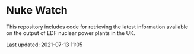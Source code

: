 # Nuke Watch

This repository includes code for retrieving the latest information available on the output of EDF nuclear power plants in the UK.

Last updated: 2021-07-13 11:05